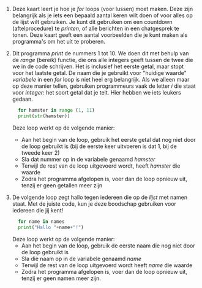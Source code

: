 1. Deze kaart leert je hoe je *for* loops (voor lussen) moet maken. Deze zijn belangrijk als je iets een bepaald aantal keren wilt doen of voor alles op de lijst wilt gebruiken. Je kunt dit gebruiken om een countdown (aftelprocedure) te *printen*, of alle berichten in een chatgesprek te tonen. Deze kaart geeft een aantal voorbeelden die je kunt maken als programma's om het uit te proberen.

2. Dit programma *print* de nummers 1 tot 10. We doen dit met behulp van de *range* (bereik) functie, die ons alle integers geeft tussen de twee die we in de code schrijven. Het is inclusief het eerste getal, maar stopt voor het laatste getal.  De naam die je gebruikt voor "huidige waarde" *variabele*  in een *for* loop is niet heel erg belangrijk. Als we alleen maar op deze manier tellen, gebruiken programmeurs vaak de letter *i* die staat voor *integer*: het soort getal dat je telt. Hier hebben we iets leukers gedaan.
    ```python
      for hamster in range (1, 11)
      print(str(hamster))

    ```
    Deze loop werkt op de volgende manier:
    * Aan het begin van de loop, gebruik het eerste getal dat nog niet door de loop gebruikt is (bij de eerste keer uitvoeren is dat 1, bij de tweede keer 2)
    * Sla dat nummer op in de variabele genaamd *hamster*
    * Terwijl de rest van de loop uitgevoerd wordt, heeft *hamster* die waarde
    * Zodra het programma afgelopen is, voer dan de loop opnieuw uit, tenzij er geen getallen meer zijn

<!-- Kan ik een animatie van een hamster in een rad maken, die getallen draagt, om dit te laten zien? -->

3. De volgende loop zegt hallo tegen iedereen die op de *lijst* met namen staat.  Met de juiste code, kun je deze boodschap gebruiken voor iedereen die jij kent!
    ```python
      for name in names
      print("Hallo "+name+"!")
    ```
    Deze loop werkt op de volgende manier:
    * Aan het begin van de loop, gebruik de eerste naam die nog niet door de loop gebruikt is
    * Sla die naam op in de variabele genaamd *name*
    * Terwijl de rest van de loop uitgevoerd wordt heeft *name* die waarde
    * Zodra het programma afgelopen is, voer dan de loop opnieuw uit, tenzij er geen namen meer zijn.

<!-- Hoe zit het met twee lijsten? -->
